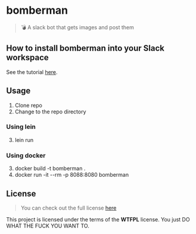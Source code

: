 # bomberman

> :bomb: A slack bot that gets images and post them

## How to install bomberman into your Slack workspace

See the tutorial [here](INSTALLATION.md).

## Usage

1. Clone repo
2. Change to the repo directory

### Using lein
3. lein run

### Using docker
3. docker build -t bomberman .
4. docker run -it --rm -p 8088:8080 bomberman

## License
>You can check out the full license [here](https://github.com/otaviopace/bomberman/blob/master/LICENSE.md)

This project is licensed under the terms of the **WTFPL** license.
You just DO WHAT THE FUCK YOU WANT TO.
